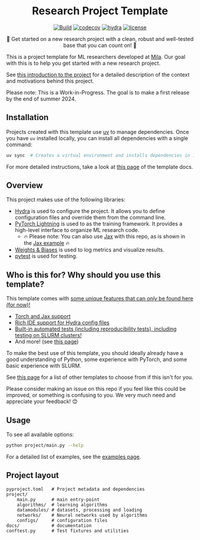 <div align="center">

# Research Project Template

[![Build](https://github.com/mila-iqia/ResearchTemplate/actions/workflows/build.yml/badge.svg?branch=master)](https://github.com/mila-iqia/ResearchTemplate/actions/workflows/build.yml)
[![codecov](https://codecov.io/gh/mila-iqia/ResearchTemplate/graph/badge.svg?token=I2DYLK8NTD)](https://codecov.io/gh/mila-iqia/ResearchTemplate)
[![hydra](https://img.shields.io/badge/Config-Hydra_1.3-89b8cd)](https://hydra.cc/)
[![license](https://img.shields.io/badge/License-MIT-green.svg?labelColor=gray)](https://github.com/mila-iqia/ResearchTemplate#license)

🚀 Get started on a new research project with a clean, robust and well-tested base that you can count on! 🚀

</div>

This is a project template for ML researchers developed at [Mila](https://www.mila.quebec). Our goal with this is to help you get started with a new research project.

See [this introduction to the project](https://mila-iqia.github.io/ResearchTemplate/intro) for a detailed description of the context and motivations behind this project.

Please note: This is a Work-in-Progress. The goal is to make a first release by the end of summer 2024.

## Installation

Projects created with this template use [uv](https://docs.astral.sh/uv/) to manage dependencies. Once you have `uv` installed locally, you can install all dependencies with a single command:

```bash
uv sync  # Creates a virtual environment and installs dependencies in it.
```

For more detailed instructions, take a look at [this page](https://mila-iqia.github.io/ResearchTemplate/#setting-up-your-environment) of the template docs.

## Overview

This project makes use of the following libraries:

- [Hydra](https://hydra.cc/) is used to configure the project. It allows you to define configuration files and override them from the command line.
- [PyTorch Lightning](https://lightning.ai/docs/pytorch/stable/) is used to as the training framework. It provides a high-level interface to organize ML research code.
    - 🔥 Please note: You can also use [Jax](https://jax.readthedocs.io/en/latest/) with this repo, as is shown in the [Jax example](https://mila-iqia.github.io/ResearchTemplate/examples/jax) 🔥
- [Weights & Biases](https://wandb.ai) is used to log metrics and visualize results.
- [pytest](https://docs.pytest.org/en/stable/) is used for testing.

## Who is this for? Why should you use this template?

This template comes with [some unique features that can *only* be found here (for now)!](https://mila-iqia.github.io/ResearchTemplate/features/index.md)

- [Torch and Jax support](https://mila-iqia.github.io/ResearchTemplate/features/jax/)
- [Rich IDE support for Hydra config files](https://mila-iqia.github.io/ResearchTemplate/features/auto_schema/)
- [Built-in automated tests (including reproducibility tests), including testing on SLURM clusters!](https://mila-iqia.github.io/ResearchTemplate/features/testing/)
- And more! (see [this page](https://mila-iqia.github.io/ResearchTemplate/features/))

To make the best use of this template, you should ideally already have a good understanding of Python, some experience with PyTorch, and some basic experience with SLURM.

See [this page](https://mila-iqia.github.io/ResearchTemplate/related) for a list of other templates to choose from if this isn't for you.

Please consider making an issue on this repo if you feel like this could be improved, or something is confusing to you. We very much need and appreciate your feedback! 😊

## Usage

To see all available options:

```bash
python project/main.py --help
```

For a detailed list of examples, see the [examples page](https://mila-iqia.github.io/ResearchTemplate/examples).

<!-- * `mkdocs new [dir-name]` - Create a new project.
* `mkdocs serve` - Start the live-reloading docs server.
* `mkdocs build` - Build the documentation site.
* `mkdocs -h` - Print help message and exit. -->

## Project layout

```
pyproject.toml   # Project metadata and dependencies
project/
    main.py      # main entry-point
    algorithms/  # learning algorithms
    datamodules/ # datasets, processing and loading
    networks/    # Neural networks used by algorithms
    configs/     # configuration files
docs/            # documentation
conftest.py      # Test fixtures and utilities
```
